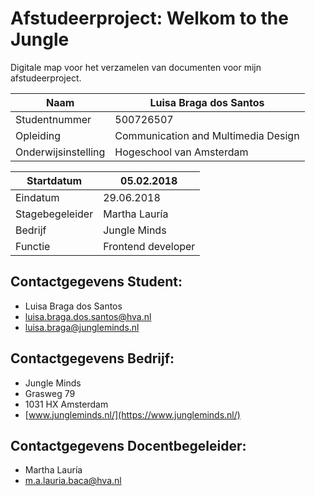# Afstudeerproject: Welkom to the Jungle

Digitale map voor het verzamelen van documenten voor mijn afstudeerproject.

| Naam | Luisa Braga dos Santos |
| --- | --- |
| Studentnummer | 500726507 |
| Opleiding | Communication and Multimedia Design |
| Onderwijsinstelling | Hogeschool van Amsterdam |

| Startdatum | 05.02.2018 |
| --- | --- |
| Eindatum | 29.06.2018 |
| Stagebegeleider | Martha Lauría |
| Bedrijf | Jungle Minds |
| Functie | Frontend developer |

## Contactgegevens Student:

* Luisa Braga dos Santos
* luisa.braga.dos.santos@hva.nl
* luisa.braga@jungleminds.nl

## Contactgegevens Bedrijf:

* Jungle Minds
* Grasweg 79
* 1031 HX Amsterdam
* [www.jungleminds.nl/](https://www.jungleminds.nl/)

## Contactgegevens Docentbegeleider:

* Martha Lauría
* m.a.lauria.baca@hva.nl

